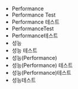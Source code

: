 ﻿- Performance
- Performance Test
- Performance 테스트
- PerformanceTest
- Performance테스트
- 성능 
- 성능 테스트
- 성능(Performance)
- 성능(Performance) 테스트
- 성능(Performance)테스트
- 성능테스트
